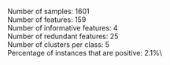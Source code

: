 Number of samples: 1601\
Number of features: 159\
Number of informative features: 4\
Number of redundant features: 25\
Number of clusters per class: 5\
Percentage of instances that are positive: 2.1%\
